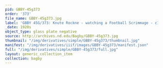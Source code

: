 ```yaml
---
pid: GBBY-45g373
order: '373'
file_name: GBBY-45g373.jpg
label: 'GBBY 45G/373: Knute Rockne - watching a Football Scrimmage - c1920s'
_date: 1920s
object_type: glass plate negative
source: http://archives.nd.edu/Bagby/GBBY-45g373.jpg
thumbnail: "/img/derivatives/simple/GBBY-45g373/thumbnail.jpg"
manifest: "/img/derivatives/iiif/images/GBBY-45g373/manifest.json"
full: "/img/derivatives/simple/GBBY-45g373/full.jpg"
layout: generic_collection_item
collection: bagby
---
```

